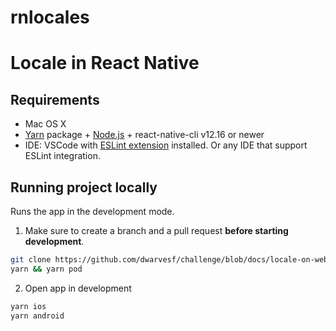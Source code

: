 # rnlocales

# Locale in React Native

## Requirements

- Mac OS X
- [Yarn](https://yarnpkg.com/) package + [Node.js](https://nodejs.org/) + react-native-cli v12.16 or newer
- IDE: VSCode with [ESLint extension](https://marketplace.visualstudio.com/items?itemName=dbaeumer.vscode-eslint) installed. Or any IDE that support ESLint integration.

## Running project locally

Runs the app in the development mode.

1. Make sure to create a branch and a pull request **before starting development**.

```sh
git clone https://github.com/dwarvesf/challenge/blob/docs/locale-on-web-mobile/locale-on-web-mobile/rn-example rnlocales
yarn && yarn pod
```

2. Open app in development

```sh 
yarn ios
yarn android
```
